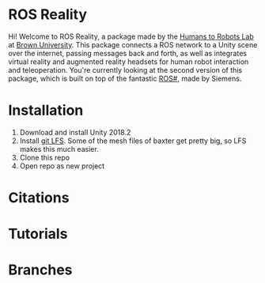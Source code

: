 # ROS Reality

Hi! Welcome to ROS Reality, a package made by the [Humans to Robots Lab](http://h2r.cs.brown.edu/) at [Brown University](https://en.wikipedia.org/wiki/Brown). This package connects a ROS network to a Unity scene over the internet, passing messages back and forth, as well as integrates virtual reality and augmented reality headsets for human robot interaction and teleoperation. You're currently looking at the second version of this package, which is built on top of the fantastic [ROS#](https://github.com/siemens/ros-sharp), made by Siemens.

# Installation 
1. Download and install Unity 2018.2
2. Install [git LFS](https://git-lfs.github.com/). Some of the mesh files of baxter get pretty big, so LFS makes this much easier. 
3. Clone this repo
4. Open repo as new project

# Citations

# Tutorials

# Branches

